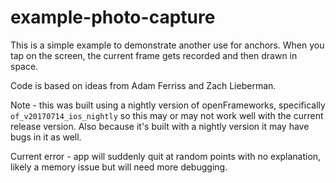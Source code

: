#  example-photo-capture


This is a simple example to demonstrate another use for anchors.
When you tap on the screen, the current frame gets recorded and then drawn in space.

Code is based on ideas from Adam Ferriss and Zach Lieberman.

Note - this was built using a nightly version of openFrameworks, specifically `of_v20170714_ios_nightly` so this may or may not work well with the current release version. Also because it's built with a nightly version it may have bugs in it as well.

Current error - app will suddenly quit at random points with no explanation, likely a memory issue but will need more debugging.


